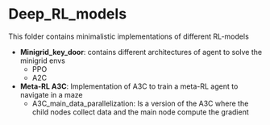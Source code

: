 # Deep_RL_models
This folder contains minimalistic implementations of different RL-models
- **Minigrid_key_door**: contains different architectures of agent to solve the minigrid envs
  - PPO
  - A2C
- **Meta-RL A3C**: Implementation of A3C to train a meta-RL agent to navigate in a maze
  - A3C_main_data_parallelization: Is a version of the A3C where the child nodes collect data and the main node compute the gradient   
